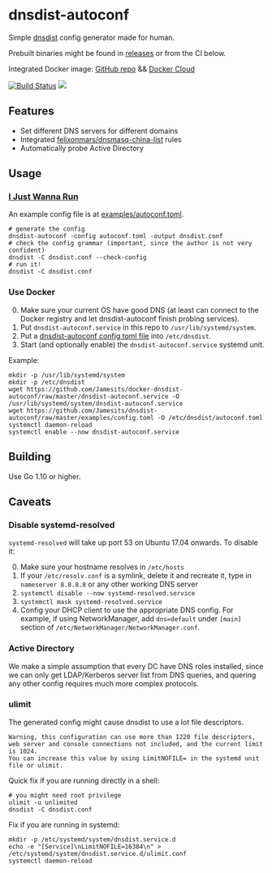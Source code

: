 # dnsdist-autoconf

Simple [dnsdist](https://dnsdist.org) config generator made for human.

Prebuilt binaries might be found in [releases](https://github.com/Jamesits/dnsdist-autoconf/releases) or from the CI below.

Integrated Docker image: [GitHub repo](https://github.com/Jamesits/docker-dnsdist-autoconf) && [Docker Cloud](https://cloud.docker.com/repository/docker/jamesits/dnsdist-autoconf)

[![Build Status](https://dev.azure.com/nekomimiswitch/General/_apis/build/status/dnsdist-autoconf?branchName=master)](https://dev.azure.com/nekomimiswitch/General/_build/latest?definitionId=39?branchName=master) [![](https://images.microbadger.com/badges/image/jamesits/dnsdist-autoconf.svg)](https://microbadger.com/images/jamesits/dnsdist-autoconf "Get your own image badge on microbadger.com")

## Features

* Set different DNS servers for different domains
* Integrated [felixonmars/dnsmasq-china-list](https://github.com/felixonmars/dnsmasq-china-list) rules
* Automatically probe Active Directory 

## Usage

### [I Just Wanna Run](https://www.youtube.com/watch?v=HrWnfx8uRPw)

An example config file is at [examples/autoconf.toml](examples/autoconf.toml).

```shell
# generate the config
dnsdist-autoconf -config autoconf.toml -output dnsdist.conf
# check the config grammar (important, since the author is not very confident)
dnsdist -C dnsdist.conf --check-config
# run it!
dnsdist -C dnsdist.conf
```

### Use Docker

0. Make sure your current OS have good DNS (at least can connect to the Docker registry and let dnsdist-autoconf finish probing services).
1. Put `dnsdist-autoconf.service` in this repo to `/usr/lib/systemd/system`.
2. Put a [dnsdist-autoconf config toml file](examples/autoconf.toml) into `/etc/dnsdist`.
3. Start (and optionally enable) the `dnsdist-autoconf.service` systemd unit.

Example:

```shell
mkdir -p /usr/lib/systemd/system
mkdir -p /etc/dnsdist
wget https://github.com/Jamesits/docker-dnsdist-autoconf/raw/master/dnsdist-autoconf.service -O /usr/lib/systemd/system/dnsdist-autoconf.service
wget https://github.com/Jamesits/dnsdist-autoconf/raw/master/examples/config.toml -O /etc/dnsdist/autoconf.toml
systemctl daemon-reload
systemctl enable --now dnsdist-autoconf.service
```

## Building

Use Go 1.10 or higher.

## Caveats

### Disable systemd-resolved

`systemd-resolved` will take up port 53 on Ubuntu 17.04 onwards. To disable it:

0. Make sure your hostname resolves in `/etc/hosts`
1. If your `/etc/resolv.conf` is a symlink, delete it and recreate it, type in `nameserver 8.8.8.8` or any other working DNS server
2. `systemctl disable --now systemd-resolved.service`
3. `systemctl mask systemd-resolved.service`
4. Config your DHCP client to use the appropriate DNS config. For example, if using NetworkManager, add `dns=default` under `[main]` section of `/etc/NetworkManager/NetworkManager.conf`.

### Active Directory

We make a simple assumption that every DC have DNS roles installed, since we can only get LDAP/Kerberos server list from DNS queries, and quering any other config requires much more complex protocols. 

### ulimit

The generated config might cause dnsdist to use a lot file descriptors.

```
Warning, this configuration can use more than 1220 file descriptors, web server and console connections not included, and the current limit is 1024.
You can increase this value by using LimitNOFILE= in the systemd unit file or ulimit.
```

Quick fix if you are running directly in a shell:

```shell
# you might need root privilege
ulimit -u unlimited
dnsdist -C dnsdist.conf
```

Fix if you are running in systemd:

```shell
mkdir -p /etc/systemd/system/dnsdist.service.d
echo -e "[Service]\nLimitNOFILE=16384\n" > /etc/systemd/system/dnsdist.service.d/ulimit.conf
systemctl daemon-reload
```
